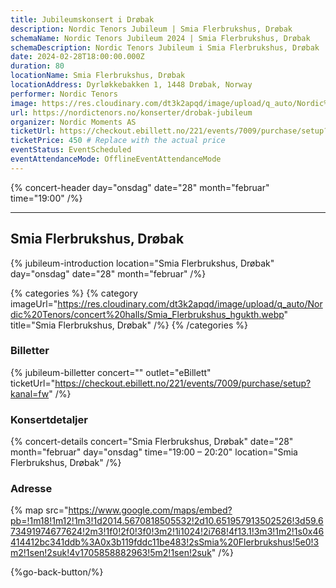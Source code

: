```yaml
---
title: Jubileumskonsert i Drøbak
description: Nordic Tenors Jubileum | Smia Flerbrukshus, Drøbak
schemaName: Nordic Tenors Jubileum 2024 | Smia Flerbrukshus, Drøbak
schemaDescription: Nordic Tenors Jubileum i Smia Flerbrukshus, Drøbak
date: 2024-02-28T18:00:00.000Z
duration: 80
locationName: Smia Flerbrukshus, Drøbak
locationAddress: Dyrløkkebakken 1, 1448 Drøbak, Norway
performer: Nordic Tenors
image: https://res.cloudinary.com/dt3k2apqd/image/upload/q_auto/Nordic%20Tenors/OG%20images/Jubileum/Dr%C3%B8bak_vxrape.webp
url: https://nordictenors.no/konserter/drobak-jubileum
organizer: Nordic Moments AS
ticketUrl: https://checkout.ebillett.no/221/events/7009/purchase/setup?kanal=fw
ticketPrice: 450 # Replace with the actual price
eventStatus: EventScheduled
eventAttendanceMode: OfflineEventAttendanceMode
---
```


{% concert-header day="onsdag" date="28" month="februar" time="19:00" /%}

---

## Smia Flerbrukshus, Drøbak

{% jubileum-introduction location="Smia Flerbrukshus, Drøbak" day="onsdag" date="28" month="februar" /%}

{% categories %}
{% category imageUrl="https://res.cloudinary.com/dt3k2apqd/image/upload/q_auto/Nordic%20Tenors/concert%20halls/Smia_Flerbrukshus_hgukth.webp" title="Smia Flerbrukshus, Drøbak" /%}
{% /categories %}

### Billetter

{% jubileum-billetter concert="" outlet="eBillett" ticketUrl="https://checkout.ebillett.no/221/events/7009/purchase/setup?kanal=fw" /%}

### Konsertdetaljer

{% concert-details concert="Smia Flerbrukshus, Drøbak" date="28" month="februar" day="onsdag" time="19:00 – 20:20" location="Smia Flerbrukshus, Drøbak" /%}

### Adresse

{% map src="https://www.google.com/maps/embed?pb=!1m18!1m12!1m3!1d2014.5670818505532!2d10.651957913502526!3d59.673491974677624!2m3!1f0!2f0!3f0!3m2!1i1024!2i768!4f13.1!3m3!1m2!1s0x46414412bc341ddb%3A0x3b119fddc11be483!2sSmia%20Flerbrukshus!5e0!3m2!1sen!2suk!4v1705858882963!5m2!1sen!2suk" /%}

{%go-back-button/%}
